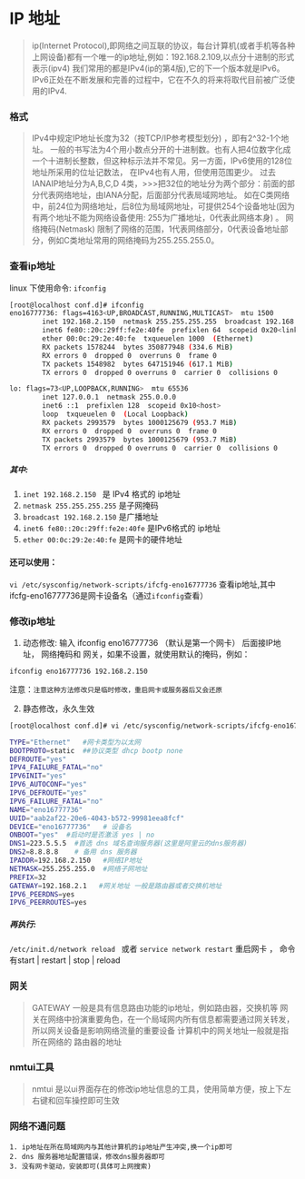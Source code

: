 # IP 地址
> ip(Internet Protocol),即网络之间互联的协议，每台计算机(或者手机等各种上网设备)都有一个唯一的ip地址,例如：192.168.2.109,以点分十进制的形式表示(ipv4)
> 我们常用的都是IPv4(ip的第4版),它的下一个版本就是IPv6。IPv6正处在不断发展和完善的过程中，它在不久的将来将取代目前被广泛使用的IPv4.

### 格式
> IPv4中规定IP地址长度为32（按TCP/IP参考模型划分) ，即有2^32-1个地址。
> 一般的书写法为4个用小数点分开的十进制数。也有人把4位数字化成一个十进制长整数，但这种标示法并不常见。另一方面，IPv6使用的128位地址所采用的位址记数法，
> 在IPv4也有人用，但使用范围更少。 过去IANAIP地址分为A,B,C,D 4类，>>>把32位的地址分为两个部分：前面的部分代表网络地址，由IANA分配，后面部分代表局域网地址。
> 如在C类网络中，前24位为网络地址，后8位为局域网地址，可提供254个设备地址(因为有两个地址不能为网络设备使用: 255为广播地址，0代表此网络本身) 。
> 网络掩码(Netmask) 限制了网络的范围，1代表网络部分，0代表设备地址部分，例如C类地址常用的网络掩码为255.255.255.0。

### 查看ip地址
linux 下使用命令:
`ifconfig`

``` bash
[root@localhost conf.d]# ifconfig
eno16777736: flags=4163<UP,BROADCAST,RUNNING,MULTICAST>  mtu 1500
        inet 192.168.2.150  netmask 255.255.255.255  broadcast 192.168.2.150
        inet6 fe80::20c:29ff:fe2e:40fe  prefixlen 64  scopeid 0x20<link>
        ether 00:0c:29:2e:40:fe  txqueuelen 1000  (Ethernet)
        RX packets 1578244  bytes 350877948 (334.6 MiB)
        RX errors 0  dropped 0  overruns 0  frame 0
        TX packets 1548982  bytes 647151946 (617.1 MiB)
        TX errors 0  dropped 0 overruns 0  carrier 0  collisions 0

lo: flags=73<UP,LOOPBACK,RUNNING>  mtu 65536
        inet 127.0.0.1  netmask 255.0.0.0
        inet6 ::1  prefixlen 128  scopeid 0x10<host>
        loop  txqueuelen 0  (Local Loopback)
        RX packets 2993579  bytes 1000125679 (953.7 MiB)
        RX errors 0  dropped 0  overruns 0  frame 0
        TX packets 2993579  bytes 1000125679 (953.7 MiB)
        TX errors 0  dropped 0 overruns 0  carrier 0  collisions 0

```
##### 其中:
1. `inet 192.168.2.150 ` 是 IPv4 格式的 ip地址
2. `netmask 255.255.255.255` 是子网掩码
3. `broadcast 192.168.2.150` 是广播地址
4. `inet6 fe80::20c:29ff:fe2e:40fe` 是IPv6格式的 ip地址
5. `ether 00:0c:29:2e:40:fe` 是网卡的硬件地址

#### 还可以使用：
`vi /etc/sysconfig/network-scripts/ifcfg-eno16777736`
查看ip地址,其中ifcfg-eno16777736是网卡设备名（通过`ifconfig`查看）


### 修改ip地址
1. 动态修改:
输入 ifconfig eno16777736 （默认是第一个网卡） 后面接IP地址， 网络掩码和 网关，如果不设置，就使用默认的掩码，例如：
```
ifconfig eno16777736 192.168.2.150
```
注意：`注意这种方法修改只是临时修改，重启网卡或服务器后又会还原`

2. 静态修改，永久生效

``` bash
[root@localhost conf.d]# vi /etc/sysconfig/network-scripts/ifcfg-eno16777736

TYPE="Ethernet"   #网卡类型为以太网
BOOTPROTO=static  ##协议类型 dhcp bootp none
DEFROUTE="yes"
IPV4_FAILURE_FATAL="no"
IPV6INIT="yes"
IPV6_AUTOCONF="yes"
IPV6_DEFROUTE="yes"
IPV6_FAILURE_FATAL="no"
NAME="eno16777736"
UUID="aab2af22-20e6-4043-b572-99981eea8fcf"
DEVICE="eno16777736"   # 设备名
ONBOOT="yes"  #启动时是否激活 yes | no
DNS1=223.5.5.5  #首选 dns 域名查询服务器(这里是阿里云的dns服务器)
DNS2=8.8.8.8    # 备用 dns 服务器
IPADDR=192.168.2.150   #网络IP地址
NETMASK=255.255.255.0  #网络子网地址
PREFIX=32
GATEWAY=192.168.2.1   #网关地址 一般是路由器或者交换机地址
IPV6_PEERDNS=yes
IPV6_PEERROUTES=yes

```
##### 再执行:
`/etc/init.d/network reload ` 或者 `service network restart` 重启网卡 ，
命令有start | restart | stop | reload

### 网关
> GATEWAY 一般是具有信息路由功能的ip地址，例如路由器，交换机等
> 网关在网络中扮演重要角色，在一个局域网内所有信息都需要通过网关转发，所以网关设备是影响网络流量的重要设备
> 计算机中的网关地址一般就是指所在网络的 路由器的地址

### nmtui工具
> nmtui 是以ui界面存在的修改ip地址信息的工具，使用简单方便，按上下左右键和回车操控即可生效

### 网络不通问题
```
1. ip地址在所在局域网内与其他计算机的ip地址产生冲突,换一个ip即可
2. dns 服务器地址配置错误，修改dns服务器即可
3. 没有网卡驱动，安装即可(具体可上网搜索)
```
